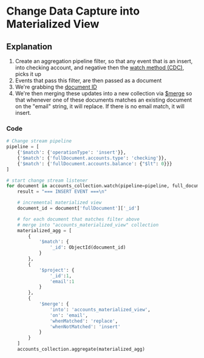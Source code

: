# Change Data Capture into Materialized View

## Explanation

1. Create an aggregation pipeline filter, so that any event that is an insert, into checking account, and negative then the [watch method (CDC)](https://docs.mongodb.com/manual/changeStreams/), picks it up
2. Events that pass this filter, are then passed as a document
3. We're grabbing the [document ID](https://docs.mongodb.com/manual/reference/method/ObjectId/)
4. We're then merging these updates into a new collection via [$merge](https://docs.mongodb.com/manual/reference/operator/aggregation/merge/) so that whenever one of these documents matches an existing document on the "email" string, it will replace. If there is no email match, it will insert.

### Code

``` python
# Change stream pipeline
pipeline = [
    {'$match': {'operationType': 'insert'}},
    {'$match': {'fullDocument.accounts.type': 'checking'}},
    {'$match': {'fullDocument.accounts.balance': {"$lt": 0}}}
]

# start change stream listener
for document in accounts_collection.watch(pipeline=pipeline, full_document='updateLookup'):
    result = "=== INSERT EVENT ===\n"

    # incremental materialized view
    document_id = document['fullDocument']['_id']

    # for each document that matches filter above
    # merge into "accounts_materialized_view" collection
    materialized_agg = [
        {
            '$match': {
                '_id': ObjectId(document_id)
            }
        },
        {
            '$project': {
                '_id':1,
                'email':1
            }
        },
        {
            '$merge': {
                'into': 'accounts_materialized_view',
                'on': 'email',
                'whenMatched': 'replace',
                'whenNotMatched': 'insert'
            }
        }
    ]
    accounts_collection.aggregate(materialized_agg)

```
